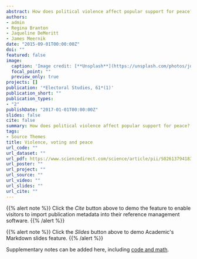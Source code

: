 ```yaml
---
abstract: How does political violence affect popular support for peace? We answer this question by examining Colombia, where in 2016 the people narrowly and unexpectedly voted against a peace agreement designed to end a half century of civil war. Building on research on the impact of political violence on elections as well as research on referendum/initiative voting in the United States, we argue that local experiences with violence and the political context will lead to heightened support for peace. We test these expectations using spatial modeling and a municipal-level data on voting in the 2016 Colombian peace referendum, and find that municipal-level support for the referendum increases with greater exposure to violence and increasing support for President Santos. These results are spatially distributed, so that exposure to violence in one municipality is associated with greater support for the peace referendum in that municipality and also in surrounding areas. Our findings have implications not only for Colombia, but for all post-war votes and other contexts in which referenda and elections have major and/or unexpected results.
authors:
- admin
- Regina Branton
- Jaqueline DeMeritt
- James Meernik
date: "2015-09-01T00:00:00Z"
doi: ""
featured: false
image:
  caption: 'Image credit: [**Unsplash**](https://unsplash.com/photos/jdD8gXaTZsc)'
  focal_point: ""
  preview_only: true
projects: []
publication: '*Electoral Studies, 61*(1)'
publication_short: ""
publication_types:
- "2"
publishDate: "2017-01-01T00:00:00Z"
slides: false
cite: false
summary: How does political violence affect popular support for peace? We answer this question by examining Colombia, where in 2016 the people narrowly and unexpectedly voted against a peace agreement designed to end a half century of civil war.
tags:
- Source Themes
title: Violence, voting and peace
url_code: ""
url_dataset: ""
url_pdf: https://www.sciencedirect.com/science/article/pii/S0261379418304657
url_poster: ""
url_project: ""
url_source: ""
url_video: ""
url_slides: ""
url_cite: ""
---
```


{{% alert note %}}
Click the *Cite* button above to demo the feature to enable visitors to import publication metadata into their reference management software.
{{% /alert %}}

{{% alert note %}}
Click the *Slides* button above to demo Academic's Markdown slides feature.
{{% /alert %}}

Supplementary notes can be added here, including [code and math](https://sourcethemes.com/academic/docs/writing-markdown-latex/).
